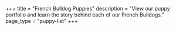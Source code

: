 +++
title = "French Bulldog Puppies"
description = "View our puppy portfolio and learn the story behind each of our French Bulldogs."
page_type = "puppy-list"
+++
